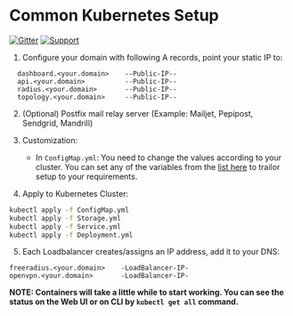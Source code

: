# Common Kubernetes Setup

[![Gitter](https://img.shields.io/gitter/room/openwisp/general.svg)](https://gitter.im/openwisp/dockerize-openwisp)
[![Support](https://img.shields.io/badge/support-orange.svg)](http://openwisp.org/support.html)

1. Configure your domain with following A records, point your static IP to:

```
  dashboard.<your.domain>    --Public-IP--
  api.<your.domain>          --Public-IP--
  radius.<your.domain>       --Public-IP--
  topology.<your.domain>     --Public-IP--
```

2. (Optional) Postfix mail relay server (Example: Mailjet, Pepipost, Sendgrid, Mandrill)

3. Customization:

    - In `ConfigMap.yml`: You need to change the values according to your cluster. You can set any of the variables from the [list here](docs/ENV.md) to trailor setup to your requirements.

4. Apply to Kubernetes Cluster:

```bash
kubectl apply -f ConfigMap.yml
kubectl apply -f Storage.yml
kubectl apply -f Service.yml
kubectl apply -f Deployment.yml
```

5. Each Loadbalancer creates/assigns an IP address, add it to your DNS:

```
freeradius.<your.domain>    -LoadBalancer-IP-
openvpn.<your.domain>       -LoadBalancer-IP-
```

**NOTE: Containers will take a little while to start working. You can see the status on the Web UI or on CLI by `kubectl get all` command.**
